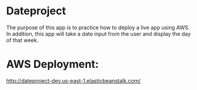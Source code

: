 # Dateproject

The purpose of this app is to practice how to deploy a live app using AWS. 
In addition, this app will take a date input from the user and display the
day of that week. 


# AWS Deployment: 
http://dateproject-dev.us-east-1.elasticbeanstalk.com/
